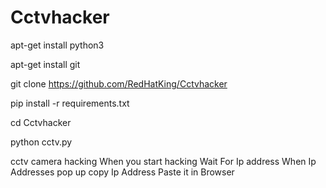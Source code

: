 # Cctvhacker

apt-get install python3

apt-get install git

git clone https://github.com/RedHatKing/Cctvhacker

pip install -r requirements.txt

cd Cctvhacker

python cctv.py

cctv camera hacking
When you start hacking Wait For Ip address
When Ip Addresses pop up copy Ip Address
Paste it in Browser 
